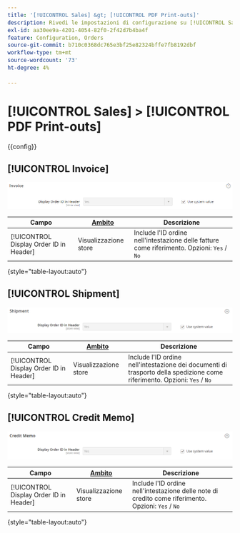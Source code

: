 ```yaml
---
title: '[!UICONTROL Sales] &gt; [!UICONTROL PDF Print-outs]'
description: Rivedi le impostazioni di configurazione su [!UICONTROL Sales] &gt; [!UICONTROL PDF Print-outs] pagina dell’amministratore di Commerce.
exl-id: aa30ee9a-4201-4054-82f0-2f42d7b4ba4f
feature: Configuration, Orders
source-git-commit: b710c0368dc765e3bf25e82324bffe7fb8192dbf
workflow-type: tm+mt
source-wordcount: '73'
ht-degree: 4%

---
```


# [!UICONTROL Sales] > [!UICONTROL PDF Print-outs]

{{config}}

<!-- [Invoice](https://docs.magento.com/user-guide/marketing/sales-documents-ref-id.html) -->

## [!UICONTROL Invoice]

![Fattura](./assets/pdf-print-invoice.png)<!-- zoom -->

| Campo | [Ambito](../../getting-started/websites-stores-views.md#scope-settings) | Descrizione |
|--- |--- |--- |
| [!UICONTROL Display Order ID in Header] | Visualizzazione store | Include l&#39;ID ordine nell&#39;intestazione delle fatture come riferimento. Opzioni: `Yes` / `No` |

{style="table-layout:auto"}

## [!UICONTROL Shipment]

![Spedizione](./assets/pdf-print-shipment.png)<!-- zoom -->

| Campo | [Ambito](../../getting-started/websites-stores-views.md#scope-settings) | Descrizione |
|--- |--- |--- |
| [!UICONTROL Display Order ID in Header] | Visualizzazione store | Include l&#39;ID ordine nell&#39;intestazione dei documenti di trasporto della spedizione come riferimento. Opzioni: `Yes` / `No` |

{style="table-layout:auto"}

## [!UICONTROL Credit Memo]

![Nota di credito](./assets/pdf-print-credit-memo.png)<!-- zoom -->

| Campo | [Ambito](../../getting-started/websites-stores-views.md#scope-settings) | Descrizione |
|--- |--- |--- |
| [!UICONTROL Display Order ID in Header] | Visualizzazione store | Include l&#39;ID ordine nell&#39;intestazione delle note di credito come riferimento. Opzioni: `Yes` / `No` |

{style="table-layout:auto"}
